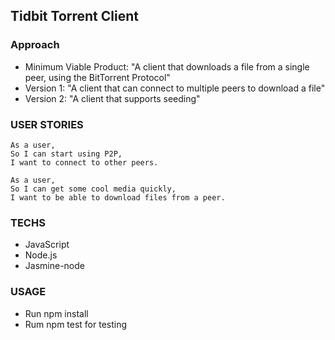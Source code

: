 ## Tidbit Torrent Client ##

### Approach ###

- Minimum Viable Product: "A client that downloads a file from a single peer, using the BitTorrent Protocol"
- Version 1: "A client that can connect to multiple peers to download a file"
- Version 2: "A client that supports seeding"

### USER STORIES ###

```
As a user,
So I can start using P2P,
I want to connect to other peers.
```
```
As a user,
So I can get some cool media quickly,
I want to be able to download files from a peer.
```

### TECHS ###

- JavaScript
- Node.js
- Jasmine-node

### USAGE ###

- Run npm install
- Rum npm test for testing
